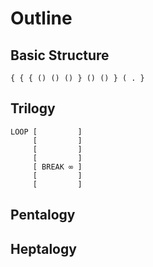 # Outline

## Basic Structure

`{ { { () () () } () () } ( . }`

## Trilogy

```
LOOP [         ]
     [         ]
     [         ]
     [         ]
     [ BREAK ∞ ]
     [         ]
     [         ]
```

## Pentalogy

## Heptalogy
